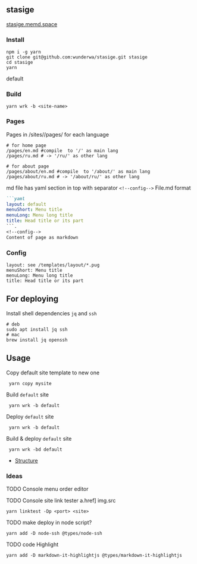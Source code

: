 ## stasige

[stasige.memd.space](https://stasige.memd.space/)

### Install
```shell
npm i -g yarn
git clone git@github.com:wunderwa/stasige.git stasige
cd stasige
yarn
```

default
### Build
```shell
yarn wrk -b <site-name>
```


### Pages

Pages in /sites/<site-name>/pages/ for each language

```shell
# for home page 
/pages/en.md #compile  to '/' as main lang
/pages/ru.md # -> '/ru/' as other lang

# for about page 
/pages/about/en.md #compile  to '/about/' as main lang
/pages/about/ru.md # -> '/about/ru/' as other lang
```

md file has yaml section in top with separator `<!--config-->` 
File.md format
```markdown
```yaml
layout: default
menuShort: Menu title
menuLong: Menu long title
title: Head title or its part
```.
<!--config-->
Content of page as markdown
```

### Config
```
layout: see /templates/layout/*.pug
menuShort: Menu title
menuLong: Menu long title
title: Head title or its part
```

## For deploying
Install shell dependencies `jq` and `ssh` 
```shell
# deb
sudo apt install jq ssh
# mac 
brew install jq openssh
```

## Usage

Copy default site template to new one
```shell
 yarn copy mysite
```

Build `default` site
```shell
 yarn wrk -b default
```
Deploy `default` site
```shell
 yarn wrk -b default
```

Build & deploy `default` site
```shell
 yarn wrk -bd default
```

- [Structure](docs/STRUCTURE.md)

### Ideas
TODO Console menu order editor

TODO Console site link tester a.href] img.src
```shell
yarn linktest -Dp <port> <site>
``` 

TODO make deploy in node script?
```shell
yarn add -D node-ssh @types/node-ssh
```
TODO code Highlight
```shell
yarn add -D markdown-it-highlightjs @types/markdown-it-highlightjs
```